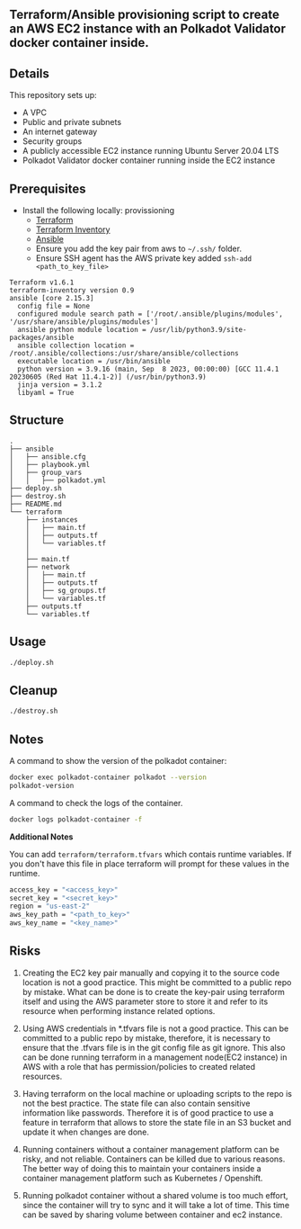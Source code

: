 ## Terraform/Ansible provisioning script to create an AWS EC2 instance with an Polkadot Validator docker container inside.

## Details

This repository sets up:

* A VPC
* Public and private subnets
* An internet gateway
* Security groups
* A publicly accessible EC2 instance running Ubuntu Server 20.04 LTS
* Polkadot Validator docker container running inside the EC2 instance


## Prerequisites
- Install the following locally:
provissioning
    * [Terraform](https://www.terraform.io/)
    * [Terraform Inventory](https://github.com/adammck/terraform-inventory)
    * [Ansible](https://docs.ansible.com/ansible/latest/installation_guide/intro_installation.html)
    * Ensure you add the key pair from aws to `~/.ssh/` folder.
    * Ensure SSH agent has the AWS private key added  `ssh-add <path_to_key_file>`
 
```
Terraform v1.6.1
terraform-inventory version 0.9
ansible [core 2.15.3]
  config file = None
  configured module search path = ['/root/.ansible/plugins/modules', '/usr/share/ansible/plugins/modules']
  ansible python module location = /usr/lib/python3.9/site-packages/ansible
  ansible collection location = /root/.ansible/collections:/usr/share/ansible/collections
  executable location = /usr/bin/ansible
  python version = 3.9.16 (main, Sep  8 2023, 00:00:00) [GCC 11.4.1 20230605 (Red Hat 11.4.1-2)] (/usr/bin/python3.9)
  jinja version = 3.1.2
  libyaml = True

```
    

## Structure
```
.
├── ansible
│   ├── ansible.cfg
│   ├── playbook.yml
│   ├── group_vars
│   │   ├── polkadot.yml
├── deploy.sh
├── destroy.sh
├── README.md
└── terraform
    ├── instances
    │   ├── main.tf
    │   ├── outputs.tf
    │   └── variables.tf
    │   
    ├── main.tf
    ├── network
    │   ├── main.tf
    │   ├── outputs.tf
    │   ├── sg_groups.tf
    │   └── variables.tf
    ├── outputs.tf
    └── variables.tf

```

## Usage

```sh
./deploy.sh
```

## Cleanup

```sh
./destroy.sh
```

## Notes

A command to show the version of the polkadot container:
```sh
docker exec polkadot-container polkadot --version 
polkadot-version 
```

A command to check the logs of the container.
```sh
docker logs polkadot-container -f
```

**Additional Notes**

You can add `terraform/terraform.tfvars` which contais runtime variables. If you don't have this file in place terraform will prompt for these values in the runtime.
```sh
access_key = "<access_key>"
secret_key = "<secret_key>"
region = "us-east-2"
aws_key_path = "<path_to_key>"
aws_key_name = "<key_name>"
```

## Risks

1. Creating the EC2 key pair manually and copying it to the source code location is not a good practice. This might be committed to a public repo by mistake. What can be done is to create the key-pair using terraform itself and using the AWS parameter store to store it and refer to its resource when performing instance related options. 

2. Using AWS credentials in *.tfvars file is not a good practice. This can be committed to a public repo by mistake, therefore, it is necessary to ensure that the .tfvars file is in the git config file as git ignore. This also can be done running terraform in a management node(EC2 instance) in AWS with a role that has permission/policies to created related resources.

3. Having terraform on the local machine or uploading scripts to the repo is not the best practice. The state file can also contain sensitive information like passwords. Therefore it is of good practice to use a feature in terraform that allows to store the state file in an S3 bucket and update it when changes are done.

4. Running containers without a container management platform can be risky, and not reliable. Containers can be killed due to various reasons. The better way of doing this to maintain your containers inside a container management platform such as Kubernetes / Openshift.

5.  Running polkadot container without a shared volume is too much effort, since the container will try to sync and it will take a lot of time. This time can be saved by sharing volume between container and ec2 instance.


